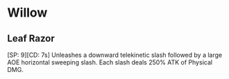 # Willow

## Leaf Razor

[SP: 9][CD: 7s] Unleashes a downward telekinetic slash followed by a large AOE horizontal sweeping slash. Each slash deals 250% ATK of Physical DMG.